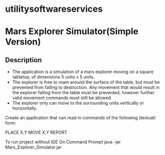 # utilitysoftwareservices
Mars Explorer Simulator(Simple Version)
===================

Description
-----------

- The application is a simulation of a mars explorer moving on a square tabletop,
  of dimensions 5 units x 5 units.
- The explorer is free to roam around the surface of the table, but must be
  prevented from falling to destruction. Any movement that would result in the
  explorer falling from the table must be prevented, however further valid
  movement commands must still be allowed.
- The explorer only can move to the sorrounding units vertically or horizontally.

Create an application that can read in commands of the following (textual) form:

PLACE X,Y
MOVE X,Y
REPORT

To run project without IDE
On Command Prompt 
java -jar Mars_Explorer_Simulator.jar
